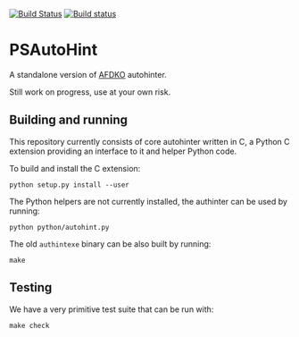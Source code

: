 [![Build Status](https://travis-ci.org/khaledhosny/psautohint.svg?branch=master)](https://travis-ci.org/khaledhosny/psautohint)
[![Build status](https://ci.appveyor.com/api/projects/status/0xy2iyc6wsl5ag4e?svg=true)](https://ci.appveyor.com/project/khaledhosny/psautohint)

# PSAutoHint

A standalone version of [AFDKO](https://github.com/adobe-type-tools/afdko)
autohinter.

Still work on progress, use at your own risk.

## Building and running

This repository currently consists of core autohinter written in C, a Python C
extension providing an interface to it and helper Python code.

To build and install the C extension:

    python setup.py install --user

The Python helpers are not currently installed, the authinter can be used by
running:

    python python/autohint.py

The old `authintexe` binary can be also built by running:

    make

## Testing

We have a very primitive test suite that can be run with:

    make check
